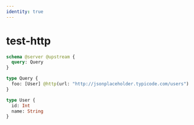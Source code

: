 ```yaml
---
identity: true
---
```


# test-http

```graphql @schema
schema @server @upstream {
  query: Query
}

type Query {
  foo: [User] @http(url: "http://jsonplaceholder.typicode.com/users")
}

type User {
  id: Int
  name: String
}
```
